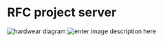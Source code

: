 # RFC project server

![hardwear diagram](https://github.com/lukeJEdwards/RFC-project-server/blob/main/Images/diagram.png?raw=true)
![enter image description here](https://github.com/lukeJEdwards/RFC-project-server/blob/main/Images/db.png?raw=true)
